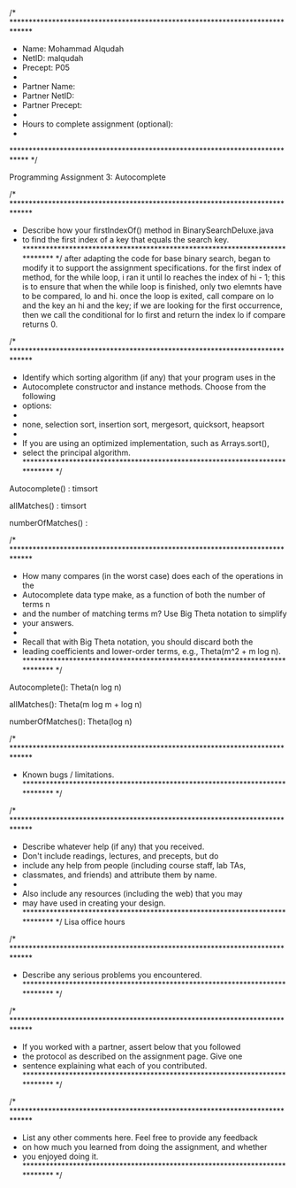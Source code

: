 /* *****************************************************************************
 *  Name: Mohammad Alqudah
 *  NetID: malqudah
 *  Precept: P05
 *
 *  Partner Name:
 *  Partner NetID:
 *  Partner Precept:
 *
 *  Hours to complete assignment (optional):
 *
 **************************************************************************** */

Programming Assignment 3: Autocomplete


/* *****************************************************************************
 *  Describe how your firstIndexOf() method in BinarySearchDeluxe.java
 *  to find the first index of a key that equals the search key.
 **************************************************************************** */
after adapting the code for base binary search, began to modify it to support
the assignment specifications. for the first index of method,
for the while loop,
i ran it until lo reaches the index of hi - 1; this is to ensure that when the
while loop is finished, only two elemnts have to be compared, lo and hi.
once the loop is exited, call compare on lo and the key an hi and the key;
if we are looking for the first occurrence, then we call the conditional for
lo first and return the index lo if compare returns 0.



/* *****************************************************************************
 *  Identify which sorting algorithm (if any) that your program uses in the
 *  Autocomplete constructor and instance methods. Choose from the following
 *  options:
 *
 *    none, selection sort, insertion sort, mergesort, quicksort, heapsort
 *
 *  If you are using an optimized implementation, such as Arrays.sort(),
 *  select the principal algorithm.
 **************************************************************************** */

Autocomplete() : timsort

allMatches() : timsort

numberOfMatches() :

/* *****************************************************************************
 *  How many compares (in the worst case) does each of the operations in the
 *  Autocomplete data type make, as a function of both the number of terms n
 *  and the number of matching terms m? Use Big Theta notation to simplify
 *  your answers.
 *
 *  Recall that with Big Theta notation, you should discard both the
 *  leading coefficients and lower-order terms, e.g., Theta(m^2 + m log n).
 **************************************************************************** */

Autocomplete(): Theta(n log n)

allMatches(): Theta(m log m + log n)

numberOfMatches(): Theta(log n)




/* *****************************************************************************
 *  Known bugs / limitations.
 **************************************************************************** */


/* *****************************************************************************
 *  Describe whatever help (if any) that you received.
 *  Don't include readings, lectures, and precepts, but do
 *  include any help from people (including course staff, lab TAs,
 *  classmates, and friends) and attribute them by name.
 *
 *  Also include any resources (including the web) that you may
 *  may have used in creating your design.
 **************************************************************************** */
Lisa office hours

/* *****************************************************************************
 *  Describe any serious problems you encountered.
 **************************************************************************** */


/* *****************************************************************************
 *  If you worked with a partner, assert below that you followed
 *  the protocol as described on the assignment page. Give one
 *  sentence explaining what each of you contributed.
 **************************************************************************** */




/* *****************************************************************************
 *  List any other comments here. Feel free to provide any feedback
 *  on how much you learned from doing the assignment, and whether
 *  you enjoyed doing it.
 **************************************************************************** */


